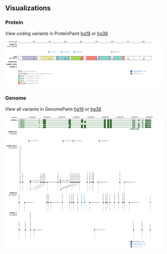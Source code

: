 ## Visualizations
### Protein
View coding variants in ProteinPaint [hg19](https://morinlab.github.io/LLMPP/GAMBL/CD22_protein.html)  or [hg38](https://morinlab.github.io/LLMPP/GAMBL/CD22_protein_hg38.html)

![](images/proteinpaint/CD22_NM_001771.svg)

### Genome
View all variants in GenomePaint [hg19](https://morinlab.github.io/LLMPP/GAMBL/CD22.html)  or [hg38](https://morinlab.github.io/LLMPP/GAMBL/CD22_hg38.html)

![](images/proteinpaint/CD22.svg)

